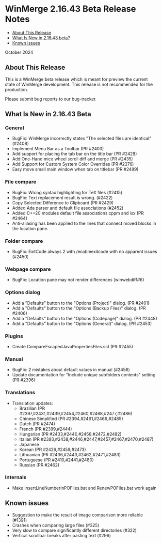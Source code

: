 # WinMerge 2.16.43 Beta Release Notes

- [About This Release](#about-this-release)
- [What Is New in 2.16.43 beta?](#what-is-new-in-21643-beta)
- [Known issues](#known-issues)

October 2024

## About This Release

This is a WinMerge beta release which is meant for preview the current state of
WinMerge development. This release is not recommended for the production.

Please submit bug reports to our bug-tracker.

## What Is New in 2.16.43 Beta

### General

- BugFix: WinMerge incorrectly states "The selected files are identical" (#2408)
- Implement Menu Bar as a Toolbar (PR #2400)
- Add support for placing the tab bar on the title bar (PR #2428)
- Add One-Hand mice wheel scroll diff and merge (PR #2435)
- Add Support for Custom System Color Overrides (PR #2376)
- Easy move small main window when tab on titlebar (PR #2489)

### File compare

- BugFix: Wrong syntax highlighting for TeX files (#2415)
- BugFix: Text replacement result is wrong. (#2422)
- Copy Selected Difference to Clipboard (PR #2429)
- Added Ada parser and default file associations (#2452)
- Added C++20 modules default file associations cppm and ixx (PR #2464)
- Anti-aliasing has been applied to the lines that connect moved blocks in the
    location pane.

### Folder compare

- BugFix: ExitCode always 2 with /enableexitcode with no apparent issues (#2450)

### Webpage compare

- BugFix: Location pane may not render differences (winwebdiff#6)

### Options dialog

- Add a "Defaults" button to the "Options (Project)" dialog. (PR #2401)
- Add a "Defaults" button to the "Options (Backup Files)" dialog. (PR #2406)
- Add a "Defaults" button to the "Options (Codepage)" dialog. (PR #2448)
- Add a "Defaults" button to the "Options (General)" dialog. (PR #2453)

### Plugins

- Create CompareEscapedJavaPropertiesFiles.sct (PR #2455)

### Manual

- BugFix: 2 mistakes about default values in manual (#2456)
- Update documentation for "Include unique subfolders contents" setting (PR #2396)

### Translations

- Translation updates:
  - Brazilian (PR #2397,#2431,#2439,#2454,#2460,#2468,#2477,#2486)
  - Chinese Simplified (PR #2394,#2461,#2469,#2485)
  - Dutch (PR #2474)
  - French (PR #2399,#2444)
  - Hungarian (PR #2433,#2440,#2458,#2472,#2482)
  - Italian (PR #2393,#2438,#2446,#2447,#2457,#2467,#2470,#2487)
  - Japanese
  - Korean (PR #2426,#2459,#2473)
  - Lithuanian (PR #2436,#2443,#2462,#2471,#2483)
  - Portuguese (PR #2410,#2441,#2480)
  - Russian (PR #2462)

### Internals

- Make InsertLineNumberInPOFiles.bat and RenewPOFiles.bat work again

## Known issues

 - Suggestion to make the result of image comparison more reliable (#1391)
 - Crashes when comparing large files (#325)
 - Very slow to compare significantly different directories (#322)
 - Vertical scrollbar breaks after pasting text (#296)
